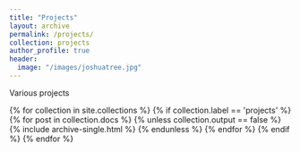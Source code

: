 ```yaml
---
title: "Projects"
layout: archive
permalink: /projects/
collection: projects
author_profile: true
header:
  image: "/images/joshuatree.jpg"
---
```


Various projects 

{% for collection in site.collections %}
 {% if collection.label == 'projects' %}
  {% for post in collection.docs %}
    {% unless collection.output == false %}
      {% include archive-single.html %}
    {% endunless %}
  {% endfor %}
 {% endif %}
{% endfor %}

